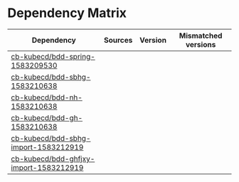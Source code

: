 # Dependency Matrix

Dependency | Sources | Version | Mismatched versions
---------- | ------- | ------- | -------------------
[cb-kubecd/bdd-spring-1583209530](https://github.com/cb-kubecd/bdd-spring-1583209530.git) |  | []() | 
[cb-kubecd/bdd-sbhg-1583210638](https://github.com/cb-kubecd/bdd-sbhg-1583210638.git) |  | []() | 
[cb-kubecd/bdd-nh-1583210638](https://github.com/cb-kubecd/bdd-nh-1583210638.git) |  | []() | 
[cb-kubecd/bdd-gh-1583210638](https://github.com/cb-kubecd/bdd-gh-1583210638.git) |  | []() | 
[cb-kubecd/bdd-sbhg-import-1583212919](https://github.com/cb-kubecd/bdd-sbhg-import-1583212919.git) |  | []() | 
[cb-kubecd/bdd-ghfjxy-import-1583212919](https://github.com/cb-kubecd/bdd-ghfjxy-import-1583212919.git) |  | []() | 
